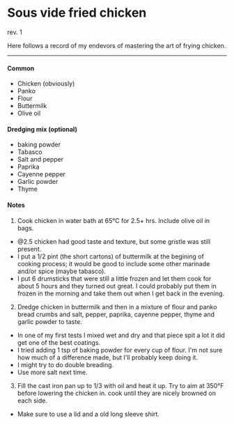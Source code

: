 Sous vide fried chicken 
=======
rev. 1

Here follows a record of my endevors of mastering the art of frying chicken.

---

#### Common 
* Chicken (obviously)
* Panko
* Flour 
* Buttermilk
* Olive oil

#### Dredging mix (optional) 
* baking powder
* Tabasco
* Salt and pepper
* Paprika
* Cayenne pepper
* Garlic powder
* Thyme

#### Notes

1. Cook chicken in water bath at 65°C for 2.5+ hrs. Include olive oil in bags.
  * @2.5 chicken had good taste and texture, but some gristle was still present.
  * I put a 1/2 pint (the short cartons) of buttermilk at the begining of cooking process; it would be good to include some other marinade and/or spice (maybe tabasco).
  * I put 6 drumsticks that were still a little frozen and let them cook for about 5 hours and they turned out great. I could probably put them in frozen in the morning and take them out when I get back in the evening.

2. Dredge chicken in buttermilk and then in a mixture of flour and panko bread crumbs and salt, pepper, paprika, cayenne pepper, thyme and garlic powder to taste.
  * In one of my first tests I mixed wet and dry and that piece spit a lot it did get one of the best coatings.
  * I tried adding 1 tsp of baking powder for every cup of flour. I'm not sure how much of a difference made, but I'll probably keep doing it.
  * I might try to do double breading. 
  * Use more salt next time.

3. Fill the cast iron pan up to 1/3 with oil and heat it up. Try to aim at 350°F before lowering the chicken in. cook  until they are nicely browned on each side.
  * Make sure to use a lid and a old long sleeve shirt.
 
